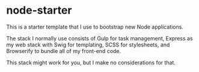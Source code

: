 node-starter
============

This is a starter template that I use to bootstrap new Node applications.

The stack I normally use consists of Gulp for task management, Express as my
web stack with Swig for templating, SCSS for stylesheets, and Browserify to
bundle all of my front-end code.

This stack might work for you, but I make no considerations for that.

